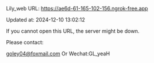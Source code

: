 Lily_web URL: https://ae6d-61-165-102-156.ngrok-free.app

Updated at: 2024-12-10 13:02:12

If you cannot open this URL, the server might be down.

Please contact: 

goley04@foxmail.com Or Wechat:GL_yeaH